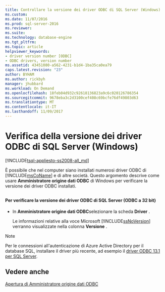 ```yaml
---
title: Controllare la versione dei driver ODBC di SQL Server (Windows) | Microsoft Docs
ms.custom: 
ms.date: 11/07/2016
ms.prod: sql-server-2016
ms.reviewer: 
ms.suite: 
ms.technology: database-engine
ms.tgt_pltfrm: 
ms.topic: article
helpviewer_keywords:
- driver version number [ODBC]
- ODBC drivers, version number
ms.assetid: 43451080-a562-4231-b1d4-1ba35ca0ea79
caps.latest.revision: "23"
author: BYHAM
ms.author: rickbyh
manager: jhubbard
ms.workload: On Demand
ms.openlocfilehash: 18feb04d932c92618136823a9c6c020126786354
ms.sourcegitcommit: 9678eba3c2d3100cef408c69bcfe76df49803d63
ms.translationtype: MT
ms.contentlocale: it-IT
ms.lasthandoff: 11/09/2017
---
```

# <a name="check-the-odbc-sql-server-driver-version-windows"></a>Verifica della versione dei driver ODBC di SQL Server (Windows)
[!INCLUDE[tsql-appliesto-ss2008-all_md](../../includes/tsql-appliesto-ss2008-all-md.md)]

  È possibile che nel computer siano installati numerosi driver ODBC di [!INCLUDE[msCoName](../../includes/msconame-md.md)] e di altre società. Questo argomento descrive come usare **Amministratore origine dati ODBC** di Windows per verificare la versione dei driver ODBC installati.  
  
##  <a name="SSMSProcedure"></a>  
  
#### <a name="to-check-the-odbc-sql-server-driver-version-32-bit-odbc"></a>Per verificare la versione dei driver ODBC di SQL Server (ODBC a 32 bit)  
  
-   In **Amministratore origine dati ODBC**selezionare la scheda **Driver** .  
  
     Le informazioni relative alla voce Microsoft [!INCLUDE[ssNoVersion](../../includes/ssnoversion-md.md)] verranno visualizzate nella colonna **Versione** .  


> [!NOTE]  
>  Per le connessioni all'autenticazione di Azure Active Directory per il database SQL, installare il driver più recente, ad esempio il [driver ODBC 13.1 per SQL Server](https://www.microsoft.com/download/details.aspx?id=53339).   

  
## <a name="see-also"></a>Vedere anche  
 [Apertura di Amministratore origine dati ODBC](../../database-engine/configure-windows/open-the-odbc-data-source-administrator.md)  
  
  
